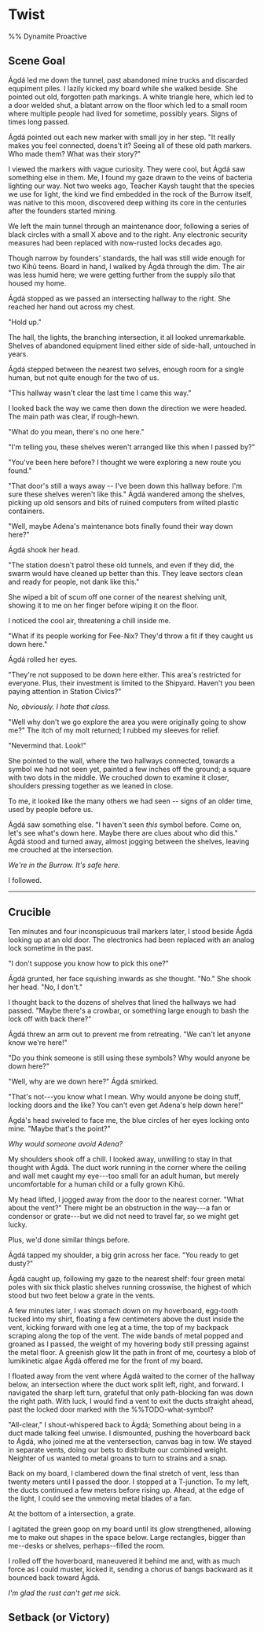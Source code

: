 # Twist

%% Dynamite Proactive

<!--
For voice:
Agatha  -> Ágdá
Samson -> Sase
 -->

## Scene Goal

Ágdá led me down the tunnel, past abandoned mine trucks and discarded equpiment piles.
I lazily kicked my board while she walked beside.
She pointed out old, forgotten path markings.
A white triangle here, which led to a door welded shut, a blatant arrow on the floor which led to a small room where multiple people had lived for sometime, possibly years.
Signs of times long passed.

Ágdá pointed out each new marker with small joy in her step.
"It really makes you feel connected, doens't it?
Seeing all of these old path markers.
Who made them?
What was their story?" <!-- TODO: Agda has more knowledge / history of who used these and how. -->

I viewed the markers with vague curiosity.
They were cool, but Ágdá saw something else in them.
Me, I found my gaze drawn to the veins of bacteria lighting our way.
Not two weeks ago, Teacher Kaysh taught that the species we use for light, the kind we find embedded in the rock of the Burrow itself, was native to this moon, discovered deep withing its core in the centuries after the founders started mining.

We left the main tunnel through an maintenance door, following a series of black circles with a small X above and to the right.
Any electronic security measures had been replaced with now-rusted locks decades ago. <!-- TODO: replace this -- analog locks are important later -->

Though narrow by founders' standards, the hall was still wide enough for two Kihǔ teens.
Board in hand, I walked by Ágdá through the dim.
The air was less humid here; we were getting further from the supply silo that housed my home.

Ágdá stopped as we passed an intersecting hallway to the right.
She reached her hand out across my chest.

"Hold up."

The hall, the lights, the branching intersection, it all looked unremarkable.
Shelves of abandoned equipment lined either side of side-hall, untouched in years.

Ágdá stepped between the nearest two selves, enough room for a single human, but not quite enough for the two of us.

"This hallway wasn't clear the last time I came this way."

I looked back the way we came then down the direction we were headed.
The main path was clear, if rough-hewn.

"What do you mean, there's  no one here."

"I'm telling you, these shelves weren't arranged like this when I passed by?"

"You've been here before? I thought we were exploring a new route you found."

"That door's still a ways away -- I've been down this hallway before.
I'm sure these shelves weren't like this." Ágdá wandered among the shelves, picking up old sensors and bits of ruined computers from wilted plastic containers.

<!-- Sase internal reaction -->
"Well, maybe Adena's maintenance bots finally found their way down here?"

Ágdá shook her head.

"The station doesn't patrol these old tunnels, and even if they did, the swarm would have cleaned up better than this.
They leave sectors clean and ready for people, not dank like this."

She wiped a bit of scum off one corner of the nearest shelving unit, showing it to me on her finger before wiping it on the floor.

<!-- TODO: remove mention of the Shipyard or the War from 02_development -->

I noticed the cool air, threatening a chill inside me.

<!-- TODO: denial -->

"What if its people working for Fee-Nix? They'd throw a fit if they caught us down here."

Ágdá rolled her eyes.

"They're not supposed to be down here either.
This area's restricted for everyone.
Plus, their investment is limited to the Shipyard.
Haven't you been paying attention in Station Civics?"

*No, obviously.
I hate that class.*

"Well why don't we go explore the area you were originally going to show me?" The itch of my molt returned; I rubbed my sleeves for relief.

"Nevermind that.
Look!"

She pointed to the wall, where the two hallways connected, towards a symbol we had not seen yet, painted a few inches off the ground; a square with two dots in the middle.
We crouched down to examine it closer, shoulders pressing together as we leaned in close.
<!-- TODO: introduce some sort of local light source -->
To me, it looked like the many others we had seen -- signs of an older time, used by people before us.

Ágdá saw something else.
"I haven't seen *this* symbol before.
Come on, let's see what's down here.
Maybe there are clues about who did this."
Ágdá stood and turned away, almost jogging between the shelves, leaving me crouched at the intersection.

<!-- TODO: add descriptions of pipes and duct work in the ceiling -->

*We're in the Burrow.
It's safe here.*

I followed.

****

## Crucible

Ten minutes and four inconspicuous trail markers later, I stood beside Ágdá looking up at an old door.
The electronics had been replaced with an analog lock sometime in the past.
<!-- show Ágdá 'picking' electronic locks earlier -->

"I don't suppose you know how to pick this one?"

Ágdá grunted, her face squishing inwards as she thought.
"No."
She shook her head.
"No, I don't."

I thought back to the dozens of shelves that lined the hallways we had passed.
"Maybe there's a crowbar, or something large enough to bash the lock off with back there?"

Ágdá threw an arm out to prevent me from retreating.
"We can't let anyone know we're here!"

"Do you think someone is still using these symbols? Why would anyone be down here?"

"Well, why are we down here?" Ágdá smirked.

"That's not---you know what I mean.
Why would anyone be doing stuff, locking doors and the like? You can't even get Adena's help down here!"

Ágdá's head swiveled to face me, the blue circles of her eyes locking onto mine.
"Maybe that's the point?"

*Why would someone avoid Adena?*

My shoulders shook off a chill.
I looked away, unwilling to stay in that thought with Ágdá.
The duct work running in the corner where the ceiling and wall met caught my eye---too small for an adult human, but merely uncomfortable for a human child or a fully grown Kihǔ.

My head lifted, I jogged away from the door to the nearest corner.
"What about the vent?"
There might be an obstruction in the way---a fan or condensor or grate---but we did not need to travel far, so we might get lucky.

Plus, we'd done similar things before.

Ágdá tapped my shoulder, a big grin across her face.
"You ready to get dusty?"

Ágdá caught up, following my gaze to the nearest shelf: four green metal poles with six thick plastic shelves running crosswise, the highest of which stood but two feet below a grate in the vents.

A few minutes later, I was stomach down on my hoverboard, egg-tooth tucked into my shirt, floating a few centimeters above the dust inside the vent, kicking forward with one leg at a time, the top of my backpack scraping along the top of the vent.
The wide bands of metal popped and groaned as I passed, the weight of my hovering body still pressing against the metal floor.
A greenish glow lit the path in front of me, courtesy a blob of lumikinetic algae Ágdá offered me for the front of my board.

I floated away from the vent where Ágdá waited to the corner of the hallway below, an intersection where the duct work split left, right, and forward.
I navigated the sharp left turn, grateful that only path-blocking fan was down the right path.
With luck, I would find a vent to exit the ducts straight ahead, past the locked door marked with the %%TODO-what-symbol?

"All-clear," I shout-whispered back to Ágdá; Something about being in a duct made talking feel unwise.
I dismounted, pushing the hoverboard back to Ágdá, who joined me at the ventersection, canvas bag in tow.
We stayed in separate vents, doing our bets to distribute our combined weight.
Neighter of us wanted to metal groans to turn to strains and a snap.

Back on my board, I clambered down the final stretch of vent, less than twenty meters until I passed the door.
I stopped at a T-junction.
To my left, the ducts continued a few meters before rising up.
Ahead, at the edge of the light, I could see the unmoving metal blades of a fan.
<!-- TODO: do Kihû have some sort of electric sense? -->
At the bottom of a intersection, a grate.

I agitated the green goop on my board until its glow strengthened, allowing me to make out shapes in the space below. 
Large rectangles, bigger than me--desks or shelves, perhaps--filled the room.

I rolled off the hoverboard, maneuvered it behind me and, with as much force as I could muster, kicked it, sending a chorus of bangs backward as it bounced back toward Ágdá.


<!-- TODO: show more aliens--including humans--living in the Burrow -->
<!-- TODO: Need to have Sase worry more, generally -->

<!-- THOUGHT: What if Sase's molting scales cause a problem? Maybe they get left behind and the spies notice? -->

<!-- TODO: Trips through HVAC ducting are going be short, noisy, painful (from lacerations) and potentially dangerous. -->

<!-- TODO: Move this elsewhere. -->
*I'm glad the rust can't get me sick*.

## Setback (or Victory)
